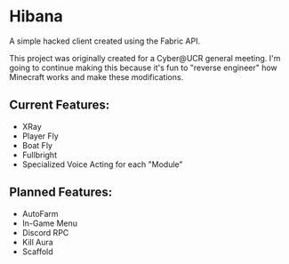 # Hibana

A simple hacked client created using the Fabric API.

This project was originally created for a Cyber@UCR general meeting. I'm going to continue making this because it's fun to "reverse engineer" how Minecraft works and make these modifications.

## Current Features:
- XRay
- Player Fly
- Boat Fly
- Fullbright
- Specialized Voice Acting for each "Module"

## Planned Features:
- AutoFarm
- In-Game Menu
- Discord RPC
- Kill Aura
- Scaffold

